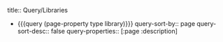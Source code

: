 title:: Query/Libraries

- {{{query (page-property type library)}}}
  query-sort-by:: page
  query-sort-desc:: false
  query-properties:: [:page :description]